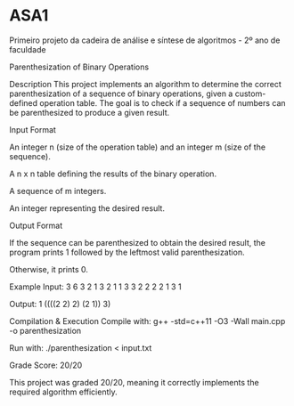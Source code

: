 # ASA1
Primeiro projeto da cadeira de análise e síntese de algoritmos - 2º ano de faculdade

Parenthesization of Binary Operations

Description
This project implements an algorithm to determine the correct parenthesization of a sequence of binary operations, given a custom-defined operation table. The goal is to check if a sequence of numbers can be parenthesized to produce a given result.

Input Format

An integer n (size of the operation table) and an integer m (size of the sequence).

A n x n table defining the results of the binary operation.

A sequence of m integers.

An integer representing the desired result.

Output Format

If the sequence can be parenthesized to obtain the desired result, the program prints 1 followed by the leftmost valid parenthesization.

Otherwise, it prints 0.

Example
Input:
3 6
3 2 1
3 2 1
1 3 3
2 2 2 2 1 3
1

Output:
1
((((2 2) 2) (2 1)) 3)

Compilation & Execution
Compile with:
g++ -std=c++11 -O3 -Wall main.cpp -o parenthesization

Run with:
./parenthesization < input.txt

Grade
Score: 20/20

This project was graded 20/20, meaning it correctly implements the required algorithm efficiently.
